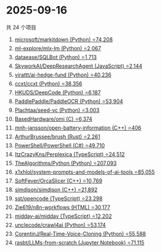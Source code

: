 # 2025-09-16

共 24 个项目

<!-- BEGIN GITHUB -->
<!-- 最后更新时间 2025-09-16 22:09:38 +0800 -->
1. [microsoft/markitdown (Python) ⭐74,208](https://github.com/microsoft/markitdown)
1. [ml-explore/mlx-lm (Python) ⭐2,067](https://github.com/ml-explore/mlx-lm)
1. [dataease/SQLBot (Python) ⭐1,713](https://github.com/dataease/SQLBot)
1. [SkyworkAI/DeepResearchAgent (JavaScript) ⭐2,144](https://github.com/SkyworkAI/DeepResearchAgent)
1. [virattt/ai-hedge-fund (Python) ⭐40,236](https://github.com/virattt/ai-hedge-fund)
1. [ccxt/ccxt (Python) ⭐38,356](https://github.com/ccxt/ccxt)
1. [HKUDS/DeepCode (Python) ⭐6,187](https://github.com/HKUDS/DeepCode)
1. [PaddlePaddle/PaddleOCR (Python) ⭐53,904](https://github.com/PaddlePaddle/PaddleOCR)
1. [Plachtaa/seed-vc (Python) ⭐3,003](https://github.com/Plachtaa/seed-vc)
1. [BasedHardware/omi (C) ⭐6,374](https://github.com/BasedHardware/omi)
1. [mnh-jansson/open-battery-information (C++) ⭐406](https://github.com/mnh-jansson/open-battery-information)
1. [ArthurBrussee/brush (Rust) ⭐2,261](https://github.com/ArthurBrussee/brush)
1. [PowerShell/PowerShell (C#) ⭐49,710](https://github.com/PowerShell/PowerShell)
1. [ItzCrazyKns/Perplexica (TypeScript) ⭐24,512](https://github.com/ItzCrazyKns/Perplexica)
1. [TheAlgorithms/Python (Python) ⭐207,093](https://github.com/TheAlgorithms/Python)
1. [x1xhlol/system-prompts-and-models-of-ai-tools ⭐85,055](https://github.com/x1xhlol/system-prompts-and-models-of-ai-tools)
1. [SoftFever/OrcaSlicer (C++) ⭐10,769](https://github.com/SoftFever/OrcaSlicer)
1. [simdjson/simdjson (C++) ⭐21,892](https://github.com/simdjson/simdjson)
1. [sst/opencode (TypeScript) ⭐23,298](https://github.com/sst/opencode)
1. [Zie619/n8n-workflows (HTML) ⭐30,177](https://github.com/Zie619/n8n-workflows)
1. [midday-ai/midday (TypeScript) ⭐12,202](https://github.com/midday-ai/midday)
1. [unclecode/crawl4ai (Python) ⭐53,174](https://github.com/unclecode/crawl4ai)
1. [CorentinJ/Real-Time-Voice-Cloning (Python) ⭐55,588](https://github.com/CorentinJ/Real-Time-Voice-Cloning)
1. [rasbt/LLMs-from-scratch (Jupyter Notebook) ⭐71,115](https://github.com/rasbt/LLMs-from-scratch)
<!-- END GITHUB -->